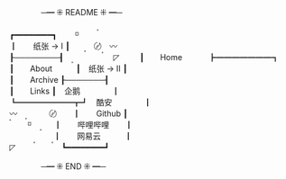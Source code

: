 
　　　　─━ ⁜ README ⁜ ━─  
　　  
┏━━━━━━━━┓　　 ⸋ 　　　〫    
┃　　纸张 -> Ⅰ ┃　　〭　〄　〰　   
┠────────┨　　〪　　　〬　 ◸   　　
┃　　Home 　　　┣━━━━━━━┓  
┃　　About　　　┃　纸张 -> Ⅱ ┃  
┃　　Archive   ┠───────┨  
┃　　Links     ┃　企鹅　　　　┃  
┗━━━━━━━┳┛　酷安　　　　┃  
〰　　〪　　〄　　┃　　Github    ┃  
　〫　 ⸋  　〭 　  ┃　　哔哩哔哩　　┃  
  　  　　　　 ┃　　网易云　　　┃  
◸  　　　〫 　　〫 ┗━━━━━━━━┛  
    
　　　　─━ ⁜ END ⁜ ━─  
